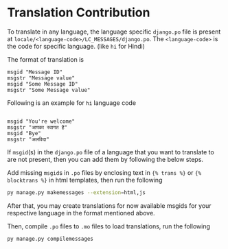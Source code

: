 # Translation Contribution

To translate in any language, the language specific `django.po` file is present at `locale/<language-code>/LC_MESSAGES/django.po`.
The `<language-code>` is the code for specific language. (like `hi` for Hindi)

The format of translation is

```po
msgid "Message ID"
msgstr "Message value"
msgid "Some Message ID"
msgstr "Some Message value"
```

Following is an example for `hi` language code

```po

msgid "You're welcome"
msgstr "आपका स्वागत है"
msgid "Bye"
msgstr "अलविदा"
```

If `msgid`(s) in the `django.po` file of a language that you want to translate to are not present, then you can add them by following the below steps.

Add missing `msgid`s in `.po` files by enclosing text in `{% trans %}` or `{% blocktrans %}` in html templates, then run the following

```bash
py manage.py makemessages --extension=html,js
```

After that, you may create translations for now available msgids for your respective language in the format mentioned above.

Then, compile `.po` files to `.mo` files to load translations, run the following

```bash
py manage.py compilemessages
```
